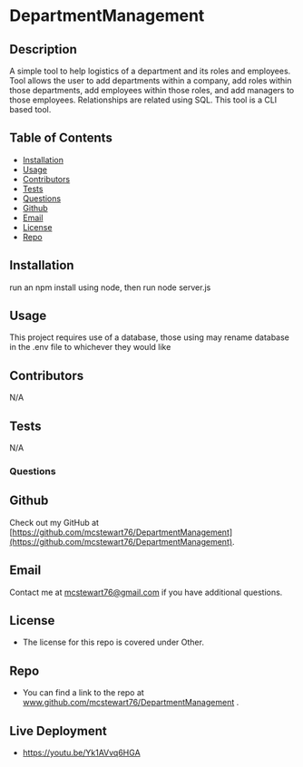 # DepartmentManagement

## Description
A simple tool to help logistics of a department and its roles and employees. Tool allows the user to add departments within a company, add roles within those departments, add employees within those roles, and add managers to those employees. Relationships are related using SQL. This tool is a CLI based tool.  

## Table of Contents
* [Installation](#installation)
* [Usage](#usage)
* [Contributors](#contributors)
* [Tests](#tests)
* [Questions](#questions)
* [Github](#github)
* [Email](#email)
* [License](#license)
* [Repo](#repo)


## Installation
run an npm install using node, then run node server.js 

## Usage
This project requires use of a database, those using may rename database in the .env file to whichever they would like 

## Contributors
N/A 

## Tests
N/A 

### Questions


## Github
Check out my GitHub at [https://github.com/mcstewart76/DepartmentManagement](https://github.com/mcstewart76/DepartmentManagement). 

## Email
Contact me at <a href="MAILTO:mcstewart76@gmail.com">mcstewart76@gmail.com</a> if you have additional questions. 

## License
* The license for this repo is covered under Other. 

## Repo
* You can find a link to the repo at www.github.com/mcstewart76/DepartmentManagement .

## Live Deployment
* https://youtu.be/Yk1AVvq6HGA
